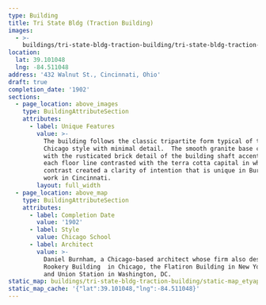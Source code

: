 ```yaml
---
type: Building
title: Tri State Bldg (Traction Building)
images:
  - >-
    buildings/tri-state-bldg-traction-building/tri-state-bldg-traction-building-0_xxq7o4
location:
  lat: 39.101048
  lng: -84.511048
address: '432 Walnut St., Cincinnati, Ohio'
draft: true
completion_date: '1902'
sections:
  - page_location: above_images
    type: BuildingAttributeSection
    attributes:
      - label: Unique Features
        value: >-
          The building follows the classic tripartite form typical of the
          Chicago style with minimal detail.  The smooth granite base constrasts
          with the rusticated brick detail of the building shaft accentuating
          each floor line contrasted with the terra cotta capital in white.  The
          contrast created a clarity of intention that is unique in Burnham's
          work in Cincinnati.
        layout: full_width
  - page_location: above_map
    type: BuildingAttributeSection
    attributes:
      - label: Completion Date
        value: '1902'
      - label: Style
        value: Chicago School
      - label: Architect
        value: >-
          Daniel Burnham, a Chicago-based architect whose firm also designed the
          Rookery Building  in Chicago, the Flatiron Building in New York City,
          and Union Station in Washington, DC.
static_map: buildings/tri-state-bldg-traction-building/static-map_etyapk
static_map_cache: '{"lat":39.101048,"lng":-84.511048}'
---
```

